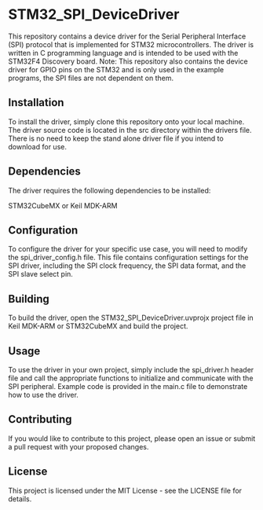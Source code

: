 # STM32_SPI_DeviceDriver
This repository contains a device driver for the Serial Peripheral Interface (SPI) protocol that is implemented for STM32 microcontrollers. The driver is written in C programming language and is intended to be used with the STM32F4 Discovery board. Note: This repository also contains the device driver for GPIO pins on the STM32 and is only used in the example programs, the SPI files are not dependent on them.

## Installation
To install the driver, simply clone this repository onto your local machine. The driver source code is located in the src directory within the drivers file. There is no need to keep the stand alone driver file if you intend to download for use. 

## Dependencies
The driver requires the following dependencies to be installed:

STM32CubeMX or 
Keil MDK-ARM

## Configuration
To configure the driver for your specific use case, you will need to modify the spi_driver_config.h file. This file contains configuration settings for the SPI driver, including the SPI clock frequency, the SPI data format, and the SPI slave select pin.

## Building
To build the driver, open the STM32_SPI_DeviceDriver.uvprojx project file in Keil MDK-ARM or STM32CubeMX and build the project.

## Usage
To use the driver in your own project, simply include the spi_driver.h header file and call the appropriate functions to initialize and communicate with the SPI peripheral. Example code is provided in the main.c file to demonstrate how to use the driver.

## Contributing
If you would like to contribute to this project, please open an issue or submit a pull request with your proposed changes.

## License
This project is licensed under the MIT License - see the LICENSE file for details.
